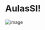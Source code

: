 # AulasSI!
![image](https://www.google.com/url?sa=i&url=https%3A%2F%2Fwww.uninove.br%2Fcursos%2Fgraduacao%2Fpresencial%2Fsistemas-de-informacao&psig=AOvVaw1yI_SpieQlFQqn5AdYlv3f&ust=1682603208015000&source=images&cd=vfe&ved=0CBEQjRxqFwoTCMiaocLax_4CFQAAAAAdAAAAABAE)
